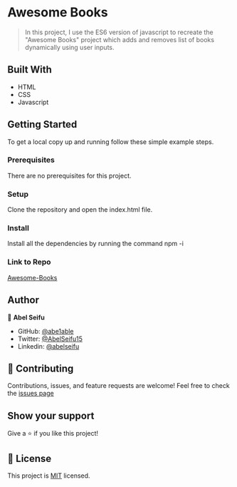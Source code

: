 # Awesome Books

> In this project, I use the ES6 version of javascript to recreate the "Awesome Books" project which adds and removes list of books dynamically using user inputs.

## Built With

- HTML
- CSS
- Javascript

## Getting Started

To get a local copy up and running follow these simple example steps.

### Prerequisites

There are no prerequisites for this project.

### Setup

Clone the repository and open the index.html file.

### Install

Install all the dependencies by running the command npm -i

### Link to Repo

[Awesome-Books](https://abe1able.github.io/Awesome-Books/)

## Author

👤 **Abel Seifu**

- GitHub: [@abe1able](https://github.com/abe1able)
- Twitter: [@AbelSeifu15](https://twitter.com/AbelSeifu15)
- Linkedin: [@abelseifu](https://www.linkedin.com/in/abel-seifu-184543233/)

## 🤝 Contributing

Contributions, issues, and feature requests are welcome!
Feel free to check the [issues page](https://github.com/Abe1able/Awesome-Books/issues)

## Show your support

Give a ⭐️ if you like this project!

## 📝 License

This project is [MIT](./LICENSE) licensed.
